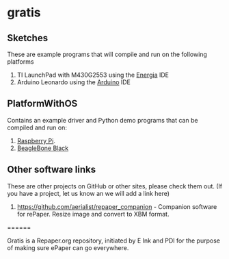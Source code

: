 # gratis

## Sketches

These are example programs that will compile and run on the following platforms

1. TI LaunchPad with M430G2553 using the [Energia](https://github.com/energia) IDE
2. Arduino Leonardo using the [Arduino](http://arduino.cc) IDE

## PlatformWithOS

Contains an example driver and Python demo programs that can be
compiled and run on:

1. [Raspberry Pi](http://www.raspberrypi.org/).
2. [BeagleBone Black](http://www.beagleboard.org/)

## Other software links

These are other projects on GitHub or other sites, please check them out.
(If you have a project, let us know an we will add a link here)

1. https://github.com/aerialist/repaper_companion - Companion software for rePaper. Resize image and convert to XBM format.


======

Gratis is a Repaper.org repository, initiated by E Ink and PDI for the purpose of making sure ePaper can go everywhere.
